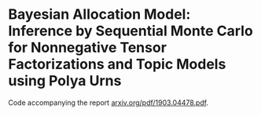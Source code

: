 # Bayesian Allocation Model: Inference by Sequential Monte Carlo for Nonnegative Tensor Factorizations and Topic Models using Polya Urns

Code accompanying the report [arxiv.org/pdf/1903.04478.pdf](https://arxiv.org/pdf/1903.04478.pdf).
